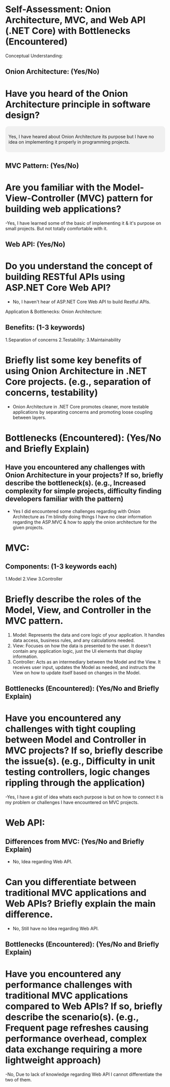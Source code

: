 # Self-Assessment: Onion Architecture, MVC, and Web API (.NET Core) with Bottlenecks (Encountered)
Conceptual Understanding:
 
## Onion Architecture: (Yes/No) 
 
# Have you heard of the Onion Architecture principle in software design?

<div style="border-radius: 10px; background-color: #f0f0f0; padding: 10px;">

Yes, I have heared about Onion Architecture its purpose but I have no idea on implementing it properly in programming projects.

</div>


 
## MVC Pattern: (Yes/No) 
 
# Are you familiar with the Model-View-Controller (MVC) pattern for building web applications?
 
 -Yes, I have learned some of the basic of implementing it & it's purpose on small projects. But not totally comfortable with it.
 
## Web API: (Yes/No) 
 
# Do you understand the concept of building RESTful APIs using ASP.NET Core Web API?
 
- No, I haven't hear of ASP.NET Core Web API to build Restful APIs.
 

Application & Bottlenecks:
Onion Architecture:
 
 
## Benefits: (1-3 keywords)

1.Separation of concerns
2.Testability: 
3.Maintainability
 
# Briefly list some key benefits of using Onion Architecture in .NET Core projects. (e.g., separation of concerns, testability)

- Onion Architecture in .NET Core promotes cleaner, more testable applications by separating concerns and promoting loose coupling between layers.

# Bottlenecks (Encountered): (Yes/No and Briefly Explain)
 
## Have you encountered any challenges with Onion Architecture in your projects? If so, briefly describe the bottleneck(s). (e.g., Increased complexity for simple projects, difficulty finding developers familiar with the pattern)
 
- Yes I did encountered some challenges regarding with Onion Architecture as I'm blindly doing things I have no clear information regarding the ASP.MVC & how to apply the onion architecture for the given projects.

# MVC:
 
## Components: (1-3 keywords each)
 
1.Model
2.View
3.Controller

# Briefly describe the roles of the Model, View, and Controller in the MVC pattern.
 
1. Model: Represents the data and core logic of your application. It handles data access, business rules, and any calculations needed.
2. View: Focuses on how the data is presented to the user. It doesn't contain any application logic, just the UI elements that display information.
3. Controller: Acts as an intermediary between the Model and the View. It receives user input, updates the Model as needed, and instructs the View on how to update itself based on changes in the Model.
 
## Bottlenecks (Encountered): (Yes/No and Briefly Explain)
 
 
# Have you encountered any challenges with tight coupling between Model and Controller in MVC projects? If so, briefly describe the issue(s). (e.g., Difficulty in unit testing controllers, logic changes rippling through the application)
 
-Yes, I have a gist of idea whats each purpose is but on how to connect it is my problem or challenges I have encountered on MVC projects.


# Web API:
  
## Differences from MVC: (Yes/No and Briefly Explain)
 
- No, Idea regarding Web API.

# Can you differentiate between traditional MVC applications and Web APIs? Briefly explain the main difference.
 
- No, Still have no Idea regarding Web API.

## Bottlenecks (Encountered): (Yes/No and Briefly Explain)
 
# Have you encountered any performance challenges with traditional MVC applications compared to Web APIs? If so, briefly describe the scenario(s). (e.g., Frequent page refreshes causing performance overhead, complex data exchange requiring a more lightweight approach)

-No, Due to lack of knowledge regarding Web API I cannot differentiate the two of them.
